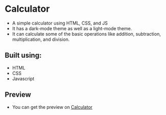 # Calculator
 - A simple calculator using HTML, CSS, and JS <br>
 - It has a dark-mode theme as well as a light-mode theme. <br>
 - It can calculate some of the basic operations like addition, subtraction, multiplication, and division. <br>

 ## Built using:

 - HTML
 - CSS
 - Javascript 
 
 ## Preview
 - You can get the preview on <a href="https://jashkarangiya.github.io/calculator/" target="_blank">Calculator</a>
